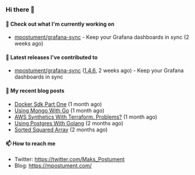### Hi there 👋

#### 👷 Check out what I'm currently working on

- [mpostument/grafana-sync](https://github.com/mpostument/grafana-sync) - Keep your Grafana dashboards in sync (2 weeks ago)

#### 🔭 Latest releases I've contributed to

- [mpostument/grafana-sync](https://github.com/mpostument/grafana-sync) ([1.4.6](https://github.com/mpostument/grafana-sync/releases/tag/1.4.6), 2 weeks ago) - Keep your Grafana dashboards in sync

#### 📜 My recent blog posts

- [Docker Sdk Part One](https://mpostument.com/2022/03/22/docker-sdk-part-one/) (1 month ago)
- [Using Mongo With Go](https://mpostument.com/2022/03/15/using-mongo-with-go/) (1 month ago)
- [AWS Synthetics With Terraform. Problems?](https://mpostument.com/2022/03/08/aws-synthetics-with-terraform/) (1 month ago)
- [Using Postgres With Golang](https://mpostument.com/2022/02/20/using-postgres-with-go/) (2 months ago)
- [Sorted Squared Array](https://mpostument.com/2022/02/14/sorted-squared-array/) (2 months ago)

#### 📫 How to reach me

- Twitter: https://twitter.com/Maks_Postument
- Blog: https://mpostument.com/
